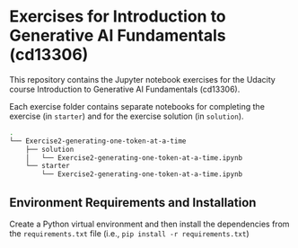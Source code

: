 # Exercises for Introduction to Generative AI Fundamentals (cd13306)

This repository contains the Jupyter notebook exercises for the Udacity course Introduction to Generative AI Fundamentals (cd13306).

Each exercise folder contains separate notebooks for completing the exercise (in `starter`) and for the exercise solution (in `solution`).

```bash
.
└── Exercise2-generating-one-token-at-a-time
    ├── solution
    │   └── Exercise2-generating-one-token-at-a-time.ipynb
    └── starter
        └── Exercise2-generating-one-token-at-a-time.ipynb
```

## Environment Requirements and Installation

Create a Python virtual environment and then install the dependencies from the `requirements.txt` file (i.e., `pip install -r requirements.txt`)